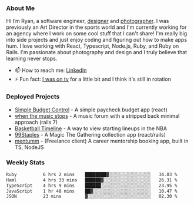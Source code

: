 ### About Me
Hi I’m Ryan, a software engineer, [designer](https://www.denvermullets.com/video) and [photographer](https://www.denvermullets.com/). I was previously an Art Director in the sports world and I'm currently working for an agency where I work on some cool stuff that I can't share! I'm really big into side projects and just enjoy coding and figuring out how to make apps hum. I love working with React, Typescript, Node.js, Ruby, and Ruby on Rails. I'm passionate about photography and design and I truly believe that learning never stops.

- 📫 How to reach me: [LinkedIn](https://www.linkedin.com/in/ryanvaznis)
- ⚡ Fun fact: [I was on tv](https://vimeo.com/381425882) for a little bit and I think it's still in rotation

### Deployed Projects
- [Simple Budget Control](https://simplebudgetcontrol.com/) - A simple paycheck budget app (react)
- [when the music stops](https://whenthemusicstops.net) - A music forum with a stripped back minimal approach (rails 7)
- [Basketball Timeline](https://basketball-timeline.com/?team=PHO&year=2023) - A way to view starting lineups in the NBA
- [99Staples](https://www.99staples.com/collections/denvermullets/9) - A Magic The Gathering collection app (react/rails)
- [mentumm](https://portal.mentumm.com/) - (Freelance client) A career mentorship booking app, built in TS, NodeJS

### Weekly Stats
<!--START_SECTION:waka-->

```txt
Ruby          6 hrs 2 mins    ████████▓░░░░░░░░░░░░░░░░   34.83 %
Haml          4 hrs 33 mins   ██████▓░░░░░░░░░░░░░░░░░░   26.31 %
TypeScript    4 hrs 9 mins    ██████░░░░░░░░░░░░░░░░░░░   23.95 %
JavaScript    1 hr 48 mins    ██▓░░░░░░░░░░░░░░░░░░░░░░   10.47 %
JSON          23 mins         ▓░░░░░░░░░░░░░░░░░░░░░░░░   02.30 %
```

<!--END_SECTION:waka-->
